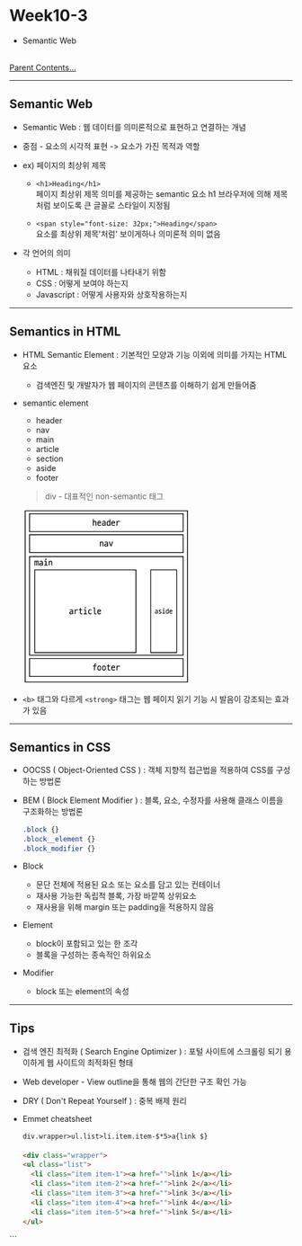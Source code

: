 # Week10-3

-   Semantic Web


<link rel="stylesheet" href="../../assets/stylesheets/my_style.css">

<br>[Parent Contents...](../../README.md/#til-today-i-learned)

-----

## Semantic Web

- Semantic Web : 웹 데이터를 의미론적으로 표현하고 연결하는 개념
- 중점 - 요소의 시각적 표현 -> 요소가 가진 목적과 역할
- ex) 페이지의 최상위 제목
  + `<h1>Heading</h1>`
  <br>페이지 최상위 제목 의미를 제공하는 semantic 요소 h1
  브라우저에 의해 제목처럼 보이도록 큰 글꼴로 스타일이 지정됨

  +  `<span style="font-size: 32px;">Heading</span>`
  <br>요소를 최상위 제목'처럼' 보이게하나 의미론적 의미 없음

- 각 언어의 의미
  + HTML : 채워질 데이터를 나타내기 위함
  + CSS : 어떻게 보여야 하는지
  + Javascript : 어떻게 사용자와 상호작용하는지


-----



## Semantics in HTML

- HTML Semantic Element : 기본적인 모양과 기능 이외에 의미를 가지는 HTML 요소
  + 검색엔진 및 개발자가 웹 페이지의 콘텐츠를 이해하기 쉽게 만들어줌

- semantic element
  + header
  + nav
  + main
  + article
  + section
  + aside
  + footer
  > div - 대표적인 non-semantic 태그

  ![semantic structure](assets/01.png)

* `<b>` 태그와 다르게 `<strong>` 태그는 웹 페이지 읽기 기능 시 발음이 강조되는 효과가 있음


-----


## Semantics in CSS

- OOCSS ( Object-Oriented CSS ) : 객체 지향적 접근법을 적용하여 CSS를 구성하는 방법론

- BEM ( Block Element Modifier ) : 블록, 요소, 수정자를 사용해 클래스 이름을 구조화하는 방법론
  ```css
  .block {}
  .block__element {}
  .block_modifier {}
  ```

- Block
  + 문단 전체에 적용된 요소 또는 요소를 담고 있는 컨테이너
  + 재사용 가능한 독립적 블록, 가장 바깥쪽 상위요소
  + 재사용을 위해 margin 또는 padding을 적용하지 않음
- Element
  + block이 포함되고 있는 한 조각
  + 블록을 구성하는 종속적인 하위요소
- Modifier
  + block 또는 element의 속성


-----


## Tips

- 검색 엔진 최적화 ( Search Engine Optimizer ) : 포털 사이트에 스크롤링 되기 용이하게 웹 사이트의 최적화된 형태

- Web developer - View outline을 통해 웹의 간단한 구조 확인 가능

- DRY ( Don't Repeat Yourself ) : 중복 배제 원리

- Emmet cheatsheet
  ```html
  div.wrapper>ul.list>li.item.item-$*5>a{link $}
  
  <div class="wrapper">
  <ul class="list">
    <li class="item item-1"><a href="">link 1</a></li>
    <li class="item item-2"><a href="">link 2</a></li>
    <li class="item item-3"><a href="">link 3</a></li>
    <li class="item item-4"><a href="">link 4</a></li>
    <li class="item item-5"><a href="">link 5</a></li>
  </ul>
</div>
  ```